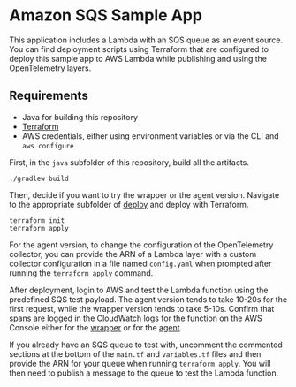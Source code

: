 # Amazon SQS Sample App

This application includes a Lambda with an SQS queue as an event source. You can find
deployment scripts using Terraform that are configured to deploy this sample app to AWS Lambda while publishing and using the OpenTelemetry layers.

## Requirements

- Java for building this repository
- [Terraform](https://www.terraform.io/downloads.html)
- AWS credentials, either using environment variables or via the CLI and `aws configure`

First, in the `java` subfolder of this repository, build all the artifacts.

```
./gradlew build
```

Then, decide if you want to try the wrapper or the agent version. Navigate to the appropriate
subfolder of [deploy](./deploy) and deploy with Terraform.

```
terraform init
terraform apply
```

For the agent version, to change the configuration of the OpenTelemetry collector, you can provide the ARN of a Lambda layer with a custom collector configuration in a file named `config.yaml` when prompted after running the `terraform apply` command.

After deployment, login to AWS and test the Lambda function using the predefined SQS test payload. The agent version tends to take 10-20s for the first request, while the wrapper version tends to take 5-10s. Confirm
that spans are logged in the CloudWatch logs for the function on the AWS Console either for the
[wrapper](https://console.aws.amazon.com/cloudwatch/home?region=us-east-1#logsV2:log-groups/log-group/$252Faws$252Flambda$252Fhello-awssdk-java-wrapper)
or for the [agent](https://console.aws.amazon.com/cloudwatch/home?region=us-east-1#logsV2:log-groups/log-group/$252Faws$252Flambda$252Fhello-awssdk-javaagent).

If you already have an SQS queue to test with, uncomment the commented sections at the bottom of the `main.tf` and `variables.tf` files and then provide the ARN for your queue when running `terraform apply`. You will then need to publish a message to the queue to test the Lambda function.
